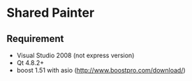 # Shared Painter


## Requirement

* Visual Studio 2008 (not express version)
* Qt 4.8.2+
* boost 1.51 with asio (http://www.boostpro.com/download/)

